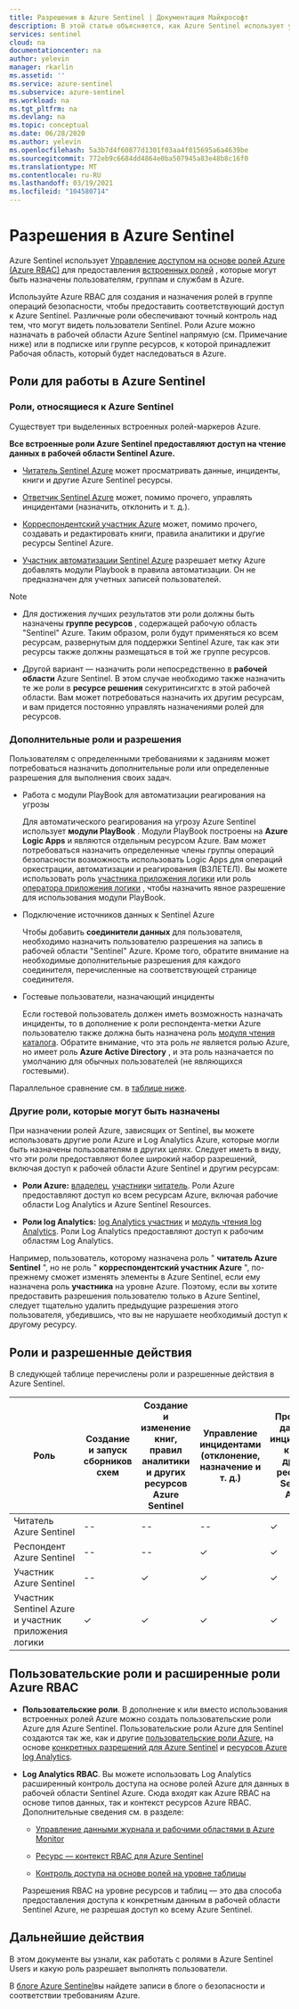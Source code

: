 ```yaml
---
title: Разрешения в Azure Sentinel | Документация Майкрософт
description: В этой статье объясняется, как Azure Sentinel использует управление доступом на основе ролей Azure для назначения разрешений пользователям и определяет разрешенные действия для каждой роли.
services: sentinel
cloud: na
documentationcenter: na
author: yelevin
manager: rkarlin
ms.assetid: ''
ms.service: azure-sentinel
ms.subservice: azure-sentinel
ms.workload: na
ms.tgt_pltfrm: na
ms.devlang: na
ms.topic: conceptual
ms.date: 06/28/2020
ms.author: yelevin
ms.openlocfilehash: 5a3b7d4f60877d1301f03aa4f015695a6a4639be
ms.sourcegitcommit: 772eb9c6684dd4864e0ba507945a83e48b8c16f0
ms.translationtype: MT
ms.contentlocale: ru-RU
ms.lasthandoff: 03/19/2021
ms.locfileid: "104580714"
---
```

# <a name="permissions-in-azure-sentinel"></a>Разрешения в Azure Sentinel

Azure Sentinel использует [Управление доступом на основе ролей Azure (Azure RBAC)](../role-based-access-control/role-assignments-portal.md) для предоставления [встроенных ролей](../role-based-access-control/built-in-roles.md) , которые могут быть назначены пользователям, группам и службам в Azure.

Используйте Azure RBAC для создания и назначения ролей в группе операций безопасности, чтобы предоставить соответствующий доступ к Azure Sentinel. Различные роли обеспечивают точный контроль над тем, что могут видеть пользователи Sentinel. Роли Azure можно назначать в рабочей области Azure Sentinel напрямую (см. Примечание ниже) или в подписке или группе ресурсов, к которой принадлежит Рабочая область, который будет наследоваться в Azure.

## <a name="roles-for-working-in-azure-sentinel"></a>Роли для работы в Azure Sentinel

### <a name="azure-sentinel-specific-roles"></a>Роли, относящиеся к Azure Sentinel

Существует три выделенных встроенных ролей-маркеров Azure.

**Все встроенные роли Azure Sentinel предоставляют доступ на чтение данных в рабочей области Sentinel Azure.**

- [Читатель Sentinel Azure](../role-based-access-control/built-in-roles.md#azure-sentinel-reader) может просматривать данные, инциденты, книги и другие Azure Sentinel ресурсы.

- [Ответчик Sentinel Azure](../role-based-access-control/built-in-roles.md#azure-sentinel-responder) может, помимо прочего, управлять инцидентами (назначить, отклонить и т. д.).

- [Корреспондентский участник Azure](../role-based-access-control/built-in-roles.md#azure-sentinel-contributor) может, помимо прочего, создавать и редактировать книги, правила аналитики и другие ресурсы Sentinel Azure.

- [Участник автоматизации Sentinel Azure](../role-based-access-control/built-in-roles.md#azure-sentinel-contributor) разрешает метку Azure добавлять модули Playbook в правила автоматизации. Он не предназначен для учетных записей пользователей.

> [!NOTE]
>
> - Для достижения лучших результатов эти роли должны быть назначены **группе ресурсов** , содержащей рабочую область "Sentinel" Azure. Таким образом, роли будут применяться ко всем ресурсам, развернутым для поддержки Sentinel Azure, так как эти ресурсы также должны размещаться в той же группе ресурсов.
>
> - Другой вариант — назначить роли непосредственно в **рабочей области** Azure Sentinel. В этом случае необходимо также назначить те же роли в **ресурсе решения** секуритинсигхтс в этой рабочей области. Вам может потребоваться назначить их другим ресурсам, и вам придется постоянно управлять назначениями ролей для ресурсов.

### <a name="additional-roles-and-permissions"></a>Дополнительные роли и разрешения

Пользователям с определенными требованиями к заданиям может потребоваться назначить дополнительные роли или определенные разрешения для выполнения своих задач.

- Работа с модули PlayBook для автоматизации реагирования на угрозы

    Для автоматического реагирования на угрозу Azure Sentinel использует **модули PlayBook** . Модули PlayBook построены на **Azure Logic Apps** и являются отдельным ресурсом Azure. Вам может потребоваться назначить определенные члены группы операций безопасности возможность использовать Logic Apps для операций оркестрации, автоматизации и реагирования (ВЗЛЕТЕЛ). Вы можете использовать роль [участника приложения логики](../role-based-access-control/built-in-roles.md#logic-app-contributor) или роль [оператора приложения логики](../role-based-access-control/built-in-roles.md#logic-app-operator) , чтобы назначить явное разрешение для использования модули PlayBook.

- Подключение источников данных к Sentinel Azure

    Чтобы добавить **соединители данных** для пользователя, необходимо назначить пользователю разрешения на запись в рабочей области "Sentinel" Azure. Кроме того, обратите внимание на необходимые дополнительные разрешения для каждого соединителя, перечисленные на соответствующей странице соединителя.

- Гостевые пользователи, назначающий инциденты

    Если гостевой пользователь должен иметь возможность назначать инциденты, то в дополнение к роли респондента-метки Azure пользователю также должна быть назначена роль [модуля чтения каталога](../active-directory/roles/permissions-reference.md#directory-readers). Обратите внимание, что эта роль *не* является ролью Azure, но имеет роль **Azure Active Directory** , и эта роль назначается по умолчанию для обычных пользователей (не являющихся гостевыми). 

Параллельное сравнение см. в [таблице ниже](#roles-and-allowed-actions).

### <a name="other-roles-you-might-see-assigned"></a>Другие роли, которые могут быть назначены

При назначении ролей Azure, зависящих от Sentinel, вы можете использовать другие роли Azure и Log Analytics Azure, которые могли быть назначены пользователям в других целях. Следует иметь в виду, что эти роли предоставляют более широкий набор разрешений, включая доступ к рабочей области Azure Sentinel и другим ресурсам:

- **Роли Azure:** [владелец](../role-based-access-control/built-in-roles.md#owner), [участник](../role-based-access-control/built-in-roles.md#contributor)и [читатель](../role-based-access-control/built-in-roles.md#reader). Роли Azure предоставляют доступ ко всем ресурсам Azure, включая рабочие области Log Analytics и Azure Sentinel Resources.

- **Роли log Analytics:** [log Analytics участник](../role-based-access-control/built-in-roles.md#log-analytics-contributor) и [модуль чтения log Analytics](../role-based-access-control/built-in-roles.md#log-analytics-reader). Роли Log Analytics предоставляют доступ к рабочим областям Log Analytics. 

Например, пользователь, которому назначена роль " **читатель Azure Sentinel** ", но не роль " **корреспондентский участник Azure** ", по-прежнему сможет изменять элементы в Azure Sentinel, если ему назначена роль **участника** на уровне Azure. Поэтому, если вы хотите предоставить разрешения пользователю только в Azure Sentinel, следует тщательно удалить предыдущие разрешения этого пользователя, убедившись, что вы не нарушаете необходимый доступ к другому ресурсу.

## <a name="roles-and-allowed-actions"></a>Роли и разрешенные действия

В следующей таблице перечислены роли и разрешенные действия в Azure Sentinel. 

| Роль | Создание и запуск сборников схем| Создание и изменение книг, правил аналитики и других ресурсов Azure Sentinel | Управление инцидентами (отклонение, назначение и т. д.) | Просмотр данных, инцидентов, книг и других ресурсов Sentinel Azure |
|---|---|---|---|---|
| Читатель Azure Sentinel | -- | -- | -- | &#10003; |
| Респондент Azure Sentinel | -- | -- | &#10003; | &#10003; |
| Участник Azure Sentinel | -- | &#10003; | &#10003; | &#10003; |
| Участник Sentinel Azure и участник приложения логики | &#10003; | &#10003; | &#10003; | &#10003; |

## <a name="custom-roles-and-advanced-azure-rbac"></a>Пользовательские роли и расширенные роли Azure RBAC

- **Пользовательские роли**. В дополнение к или вместо использования встроенных ролей Azure можно создать пользовательские роли Azure для Azure Sentinel. Пользовательские роли Azure для Sentinel создаются так же, как и другие [пользовательские роли Azure](../role-based-access-control/custom-roles-rest.md#create-a-custom-role), на основе [конкретных разрешений для Azure Sentinel](../role-based-access-control/resource-provider-operations.md#microsoftsecurityinsights) и [ресурсов Azure log Analytics](../role-based-access-control/resource-provider-operations.md#microsoftoperationalinsights).

- **Log Analytics RBAC**. Вы можете использовать Log Analytics расширенный контроль доступа на основе ролей Azure для данных в рабочей области Sentinel Azure. Сюда входят как Azure RBAC на основе типов данных, так и контекст ресурсов Azure RBAC. Дополнительные сведения см. в разделе:

    - [Управление данными журнала и рабочими областями в Azure Monitor](../azure-monitor/logs/manage-access.md#manage-access-using-workspace-permissions)

    - [Ресурс — контекст RBAC для Azure Sentinel](resource-context-rbac.md)
    - [Контроль доступа на основе ролей на уровне таблицы](https://techcommunity.microsoft.com/t5/azure-sentinel/table-level-rbac-in-azure-sentinel/ba-p/965043)

    Разрешения RBAC на уровне ресурсов и таблиц — это два способа предоставления доступа к конкретным данным в рабочей области Sentinel Azure, не разрешая доступ ко всему Azure Sentinel.

## <a name="next-steps"></a>Дальнейшие действия

В этом документе вы узнали, как работать с ролями в Azure Sentinel Users и какую роль разрешает выполнять пользователи.

В [блоге Azure Sentinel](https://aka.ms/azuresentinelblog)вы найдете записи в блоге о безопасности и соответствии требованиям Azure.